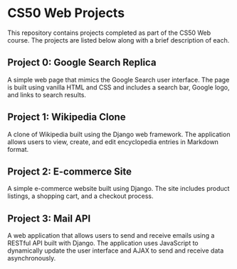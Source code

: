 # CS50 Web Projects
This repository contains projects completed as part of the CS50 Web course. The projects are listed below along with a brief description of each.

## Project 0: Google Search Replica
A simple web page that mimics the Google Search user interface. The page is built using vanilla HTML and CSS and includes a search bar, Google logo, and links to search results.

## Project 1: Wikipedia Clone
A clone of Wikipedia built using the Django web framework. The application allows users to view, create, and edit encyclopedia entries in Markdown format.

## Project 2: E-commerce Site
A simple e-commerce website built using Django. The site includes product listings, a shopping cart, and a checkout process.

## Project 3: Mail API
A web application that allows users to send and receive emails using a RESTful API built with Django. The application uses JavaScript to dynamically update the user interface and AJAX to send and receive data asynchronously.
